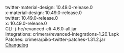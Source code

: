 twitter-material-design: 10.49.0-release.0  
x-material-design: 10.49.0-release.0  
twitter: 10.49.0-release.0  
x: 10.49.0-release.0  
CLI: j-hc/revanced-cli-4.6.0-all.jar  
Integrations: crimera/revanced-integrations-1.20.1.apk  
Patches: crimera/piko-twitter-patches-1.31.2.jar  
[Changelog](https://github.com/crimera/piko/releases/tag/v1.31.2)  
